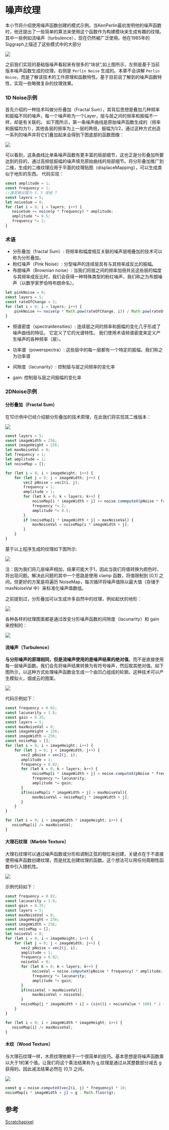 # 噪声纹理

本小节将介绍使用噪声函数创建的模式示例。当KenPerlin最初发明他的噪声函数时，他还提出了一些简单的算法来使用这个函数作为构建模块来生成有趣的纹理。其中一些例如流噪声（turbulence），现在仍然被广泛使用。他在1985年的Siggraph上描述了这些模式中的大部分

![](../../\images\graphics-mathematics-basic-43-vector-1.jpg)

之前我们实现的基础版噪声看起来有很多的“块状”,如上图所示，左侧是基于当前版本噪声函数生成的纹理，右侧是 `Perlin Noise` 生成的。本章不会讲解 `Perlin Noise`，而是了解该技术的工作原理和函数特性。基于目前说了解到的噪声函数特性，实现一些略微复杂的纹理效果。

### 1D Noise示例

首先介绍的一种技术叫做分形叠加（Fractal Sum），其背后思想是叠加几种频率和振幅不同的噪声，每一个噪声称为一个Layer，层与层之间的频率和振幅不一样，却是有关联的。
如下图所示，第一条噪声曲线是原始噪声函数生成的（频率和振幅均为1），其他各层的频率为上一层的两倍，振幅为1/2，通过这种方式创造一系列的噪声并将它们叠加起来会得到下图底部的函数图像：

![](../../\images\graphics-mathematics-basic-43-vector-2.jpg)

可以看到，这条曲线比单条噪声函数有更丰富的局部细节，这也正是分形叠加所要达到的目的，通过高频低振幅的噪声填充原始曲线的局部细节。将分形叠加推广到二维，生成的二维纹理应用于平面的纹理贴图（displaceMapping），可以生成类似于地形的东西。
代码实现：

```ts
const amplitude = 1;
const frequency = 1;
//通常被设置为 3，5 或者 7
const layers = 5;
let noiseSum = 0;
for (let i = 0; i < layers; i++) {
   noiseSum += noise(p * frequency) * amplitude;
   amplitude *= 0.5;
   frequency *= 2;
}
```

### 术语

- 分形叠加（fractal Sum）: 将频率和幅度相互关联的噪声层相叠加的技术可以称为分形叠加。
- 粉红噪声（Pink Noise）: 分型噪声的连续层具有与其频率成反比的振幅。
- 布朗噪声（Brownian noise）: 当我们将层之间的频率加倍并且这些层的幅度与其频率成反比时，我们会获得一种特殊类型的粉红噪声，我们称之为布朗噪声（以数学家罗伯特布朗命名）。

```ts
let pinkNoise = 0;
const layers = 5;
const rateOfChange = 2;
for (let i = 0; i < layers; i++) {
    pinkNoise += noise(p * Math.pow(rateOfChange, i)) / Math.pow(rateOfChange, i);
}
```

- 频谱密度（spectraldensities）: 连续层之间的频率和振幅的变化几乎形成了噪声曲线的特征。 它定义了它的光谱特性。 我们使用术语频谱密度来定义产生噪声的各种频率（层）。

- 功率谱（powerspectra）: 这些层中的每一层都有一个特定的振幅，我们称之为功率谱

- 间隙度（lacunarity）: 控制层与层之间频率的变化率

- gain: 控制层与层之间振幅的变化率

### 2DNoise示例

#### 分形叠加（Fractal Sum）

在1D示例中已经介绍额分形叠加的技术原理，在此我们将实现其二维版本：

![](../../\images\graphics-mathematics-basic-43-vector-3.jpg)

```ts
const layers = 5;
const imageWidth = 256;
const imageHeight = 256;
let maxNoiseVal = 0;
let frequency = 1;
let amplitude = 1;
let noiseMap = [];

for (let i = 0; i < imageHeight; i++) {
    for (let j = 0; j < imageWidth; j++) {
        vec2 pNoise = vec2(i, j);
        frequency = 1;
        amplitude = 1;
        for (let k = 0; k < layers; k++) {
            noiseMap[i * imageWidth + j] += noise.commputeX(pNoise * frequency) * amplitude;
            frequency *= 2;
            amplitude *= 0.5;
        }
        if (noiseMap[i * imageWidth + j] > maxNoiseVal) {
            maxNoiseVal = noiseMap[i * imageWidth + j];
        }
    }
}
```

基于以上程序生成的纹理如下图所示:

![](../../\images\graphics-mathematics-basic-43-vector-4.jpg)

注：因为我们将几层噪声相加，结果可能大于1，因此当我们将值转换为颜色时，将出现问题。解决此问题的其中一个思路是使用 clamp 函数，将值限制到 [0,1] 之间。但更好的方案是将遍历 NoiseMap，每次循环将噪声值除以最大值（存储于 maxNoiseVal 中）来标准化噪声值数组。

之前提到过，分形叠加可以生成许多自然中的纹理，例如起伏的地形：

![](../../\images\graphics-mathematics-basic-43-vector-5.jpg)

各种各样的纹理图案都是通过改变分形噪声函数的间隙度（lacunarity）和 gain 来控制的：

![](../../\images\graphics-mathematics-basic-43-vector-6.jpg)

#### 流噪声（Turbulence）

**与分形噪声的原理相同，但是流噪声使用的是噪声结果的绝对值**。而不是直接使用每一层噪声函数。我们会先将噪声结果转换为有符号噪声，然后取其绝对值。如下图所示，以这种方式处理噪声函数会生成一个由凹凸组成的轮廓。这种技术可以产生模拟火，烟或云的图案。

![](../../\images\graphics-mathematics-basic-43-vector-7.jpg)

代码示例如下：

```ts
const frequency = 0.02;
const lacunarity = 1.8;
const gain = 0.35;
const layers = 5;
const maxNoiseVal = 0;
const imageHeight = 256;
const imageWidth = 256;
const noiseMap = [];
for (let i = 0; i < imageHeight; i++) {
    for (let j = 0; j < imageWidth; j++) {
       vec2 pNoise = vec2(j, i);
       amplitude = 1;
       frequency = 0.02;
       for (let k = 0; k < layers; k++) {
            noiseMap[i * imageWidth + j] = noise.computeX(pNoise * frequency) * amplitude;
            frequency *= lacunarity;
            amplitude *= gain;
       }
       if(noiseMap[i * imageWidth + j] > maxNoiseVal){
            maxNoiseVal = noiseMap[j * imageWidth + j];
       }
    }
}

for (let i = 0; i < imageWidth * imageHeight; i++) {
   noiseMap[i] /= maxNoiseVal;
}
```

#### 大理石纹理（Marble Texture）

大理石纹理可以通过噪声函数或分形和调制正弦的相位来创建，关键点在于不直接使用噪声函数创建纹理，而是扰乱创建纹理的函数。这个想法可以用任何周期性函数中引入随机性。

![](../../\images\graphics-mathematics-basic-43-vector-8.jpg)

示例代码如下：

```ts
const frequency = 0.02;
const lacunarity = 1.8;
const gain = 0.35;
const layers = 5;
const maxNoiseVal = 0;
const imageHeight = 256;
const imageWidth = 256;
const noiseMap = [];
let noiseVal = 0;
for (let i = 0; i < imageHeight; i++) {
    for (let j = 0; j < imageWidth; j++) {
       vec2 pNoise = vec2(j, i);
       amplitude = 1;
       frequency = 0.02;
       noiseVal = 0;
       for (let k = 0; k < layers; k++) {
            noiseVal = noise.computeX(pNoise * frequency) * amplitude;
            frequency *= lacunarity;
            amplitude *= gain;
       }
       if(noiseVal > maxNoiseVal){
            maxNoiseVal = noiseVal;
       }
       noiseMap[j * imageWidth + i] = (sin((i + noiseValue * 100) * 2 * Math.PI / 200) + 1) / 2; 
    }
}

for (let i = 0; i < imageWidth * imageHeight; i++) {
   noiseMap[i] /= maxNoiseVal;
}
```

#### 木纹（Wood Texture）

与大理石纹理一样，木质纹理依赖于一个很简单的技巧。基本思想是将噪声函数乘以大于1的某个值。让我们将这个乘法结果称为 g,纹理是通过从其整数部分减去 g 获得的。因此减法结果必然在 [0,1) 之间。

![](../../\images\graphics-mathematics-basic-43-vector-9.jpg)

```ts
const g = noise.computeX(vec2(i, j) * frequency) * 10;
noiseMap[i * imageWidth + j] = g - Math.floor(g);
```

## 参考

[Scratchapixel](https://www.scratchapixel.com/)
